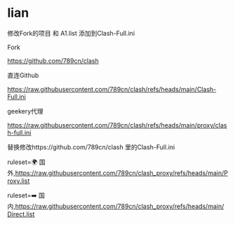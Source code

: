 # lian

修改Fork的项目
和 A1.list
添加到Clash-Full.ini

Fork

https://github.com/789cn/clash

直连Github

https://raw.githubusercontent.com/789cn/clash/refs/heads/main/Clash-Full.ini

geekery代理

https://raw.githubusercontent.com/789cn/clash/refs/heads/main/proxy/clash-full.ini





替换修改https://github.com/789cn/clash 里的Clash-Full.ini

ruleset=🌍 国外,https://raw.githubusercontent.com/789cn/clash_proxy/refs/heads/main/Proxy.list

ruleset=➡️ 国内,https://raw.githubusercontent.com/789cn/clash_proxy/refs/heads/main/Direct.list

